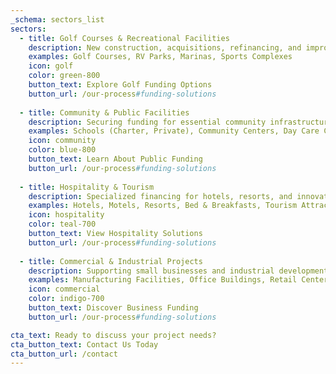 ```yaml
---
_schema: sectors_list
sectors:
  - title: Golf Courses & Recreational Facilities
    description: New construction, acquisitions, refinancing, and improvements for golf courses, RV parks, and other recreational ventures. We understand the nuances of golf operations, from course design implications to membership structures.
    examples: Golf Courses, RV Parks, Marinas, Sports Complexes
    icon: golf
    color: green-800
    button_text: Explore Golf Funding Options
    button_url: /our-process#funding-solutions
    
  - title: Community & Public Facilities
    description: Securing funding for essential community infrastructure and services. We have extensive experience with USDA Community Facilities programs and other public funding mechanisms.
    examples: Schools (Charter, Private), Community Centers, Day Care Centers, Public Safety Buildings (Fire, Police), Healthcare Facilities (Clinics, Hospitals), Libraries
    icon: community
    color: blue-800
    button_text: Learn About Public Funding
    button_url: /our-process#funding-solutions
    
  - title: Hospitality & Tourism
    description: Specialized financing for hotels, resorts, and innovative hospitality ventures. Our expertise helps navigate the complex requirements of hospitality funding programs.
    examples: Hotels, Motels, Resorts, Bed & Breakfasts, Tourism Attractions, Event Venues
    icon: hospitality
    color: teal-700
    button_text: View Hospitality Solutions
    button_url: /our-process#funding-solutions
    
  - title: Commercial & Industrial Projects
    description: Supporting small businesses and industrial development with SBA and USDA programs. We help entrepreneurs secure the capital needed for growth and expansion.
    examples: Manufacturing Facilities, Office Buildings, Retail Centers, Warehouses, Mixed-Use Developments
    icon: commercial
    color: indigo-700
    button_text: Discover Business Funding
    button_url: /our-process#funding-solutions

cta_text: Ready to discuss your project needs?
cta_button_text: Contact Us Today
cta_button_url: /contact
---
```

